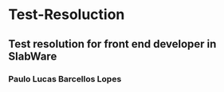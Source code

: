 # Test-Resoluction
## Test resolution for front end developer in SlabWare
### Paulo Lucas Barcellos Lopes
